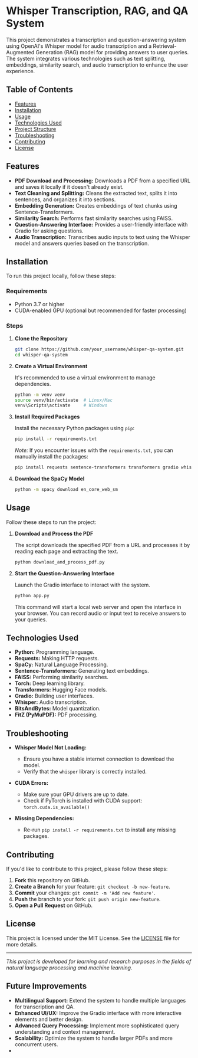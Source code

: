 # Whisper Transcription, RAG, and QA System

This project demonstrates a transcription and question-answering system using OpenAI's Whisper model for audio transcription and a Retrieval-Augmented Generation (RAG) model for providing answers to user queries. The system integrates various technologies such as text splitting, embeddings, similarity search, and audio transcription to enhance the user experience.

## Table of Contents

- [Features](#features)
- [Installation](#installation)
- [Usage](#usage)
- [Technologies Used](#technologies-used)
- [Project Structure](#project-structure)
- [Troubleshooting](#troubleshooting)
- [Contributing](#contributing)
- [License](#license)

## Features

- **PDF Download and Processing:** Downloads a PDF from a specified URL and saves it locally if it doesn't already exist.
- **Text Cleaning and Splitting:** Cleans the extracted text, splits it into sentences, and organizes it into sections.
- **Embedding Generation:** Creates embeddings of text chunks using Sentence-Transformers.
- **Similarity Search:** Performs fast similarity searches using FAISS.
- **Question-Answering Interface:** Provides a user-friendly interface with Gradio for asking questions.
- **Audio Transcription:** Transcribes audio inputs to text using the Whisper model and answers queries based on the transcription.

## Installation

To run this project locally, follow these steps:

### Requirements

- Python 3.7 or higher
- CUDA-enabled GPU (optional but recommended for faster processing)

### Steps

1. **Clone the Repository**

    ```bash
    git clone https://github.com/your_username/whisper-qa-system.git
    cd whisper-qa-system
    ```

2. **Create a Virtual Environment**

    It's recommended to use a virtual environment to manage dependencies.

    ```bash
    python -m venv venv
    source venv/bin/activate  # Linux/Mac
    venv\Scripts\activate     # Windows
    ```

3. **Install Required Packages**

    Install the necessary Python packages using `pip`:

    ```bash
    pip install -r requirements.txt
    ```

    *Note:* If you encounter issues with the `requirements.txt`, you can manually install the packages:

    ```bash
    pip install requests sentence-transformers transformers gradio whisper spacy faiss-cpu torch bitsandbytes tqdm pymupdf
    ```

4. **Download the SpaCy Model**

    ```bash
    python -m spacy download en_core_web_sm
    ```

## Usage

Follow these steps to run the project:

1. **Download and Process the PDF**

    The script downloads the specified PDF from a URL and processes it by reading each page and extracting the text.

    ```bash
    python download_and_process_pdf.py
    ```

2. **Start the Question-Answering Interface**

    Launch the Gradio interface to interact with the system.

    ```bash
    python app.py
    ```

    This command will start a local web server and open the interface in your browser. You can record audio or input text to receive answers to your queries.

## Technologies Used

- **Python:** Programming language.
- **Requests:** Making HTTP requests.
- **SpaCy:** Natural Language Processing.
- **Sentence-Transformers:** Generating text embeddings.
- **FAISS:** Performing similarity searches.
- **Torch:** Deep learning library.
- **Transformers:** Hugging Face models.
- **Gradio:** Building user interfaces.
- **Whisper:** Audio transcription.
- **BitsAndBytes:** Model quantization.
- **FitZ (PyMuPDF):** PDF processing.

## Troubleshooting

- **Whisper Model Not Loading:**
  - Ensure you have a stable internet connection to download the model.
  - Verify that the `whisper` library is correctly installed.

- **CUDA Errors:**
  - Make sure your GPU drivers are up to date.
  - Check if PyTorch is installed with CUDA support: `torch.cuda.is_available()`

- **Missing Dependencies:**
  - Re-run `pip install -r requirements.txt` to install any missing packages.

## Contributing

If you'd like to contribute to this project, please follow these steps:

1. **Fork** this repository on GitHub.
2. **Create a Branch** for your feature: `git checkout -b new-feature`.
3. **Commit** your changes: `git commit -m 'Add new feature'`.
4. **Push** the branch to your fork: `git push origin new-feature`.
5. **Open a Pull Request** on GitHub.

## License

This project is licensed under the MIT License. See the [LICENSE](LICENSE) file for more details.

---

*This project is developed for learning and research purposes in the fields of natural language processing and machine learning.*

## Future Improvements

- **Multilingual Support:** Extend the system to handle multiple languages for transcription and QA.
- **Enhanced UI/UX:** Improve the Gradio interface with more interactive elements and better design.
- **Advanced Query Processing:** Implement more sophisticated query understanding and context management.
- **Scalability:** Optimize the system to handle larger PDFs and more concurrent users.
- 
